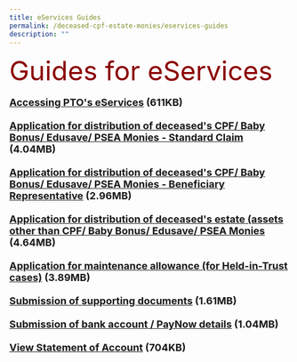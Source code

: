 ```yaml
---
title: eServices Guides
permalink: /deceased-cpf-estate-monies/eservices-guides
description: ""
---
```

<font size="8" color="DarkRed">Guides for eServices</font><br><br> <font size="4"><b><a href = "/files/PTO_E-Service_User_Guide-Access.pdf" target = "\blank">Accessing PTO's eServices</a> (611KB)<br><br> <a href = "/files/PTOE-SvcUserGuide-CPF_16-6-22.pdf" target = "\blank">Application for distribution of deceased's CPF/ Baby Bonus/ Edusave/ PSEA Monies - Standard Claim</a> (4.04MB)<br><br> <a href = "/files/PTOE-SvcUserGuide-BR_16-6-22.pdf" target = "\blank">Application for distribution of deceased's CPF/ Baby Bonus/ Edusave/ PSEA Monies - Beneficiary Representative</a> (2.96MB)<br><br><a href = "/files/PTOE-SvcUserGuide-Estate_16-6-22.pdf" target = "\blank">Application for distribution of deceased's estate (assets other than CPF/ Baby Bonus/ Edusave/ PSEA Monies</a> (4.64MB)<br><br> <a href = "/files/PTOE-SvcUserGuide-Maintenance_16-6-22.pdf" target = "\blank">Application for maintenance allowance (for Held-in-Trust cases)</a> (3.89MB)<br><br> <a href = "/files/PTO\PTO_E-Service_User_Guide-SubmitDocs.pdf" target = "\blank">Submission of supporting documents</a> (1.61MB)<br><br> <a href = "/files/Guide-SubmissionOfBankDocs.pdf" target = "\_blank">Submission of bank account / PayNow details</a> (1.04MB)<br><br> <a href = "/files/StatementofAccount.pdf" target = "\_blank">View Statement of Account</a> (704KB)<br><br>
